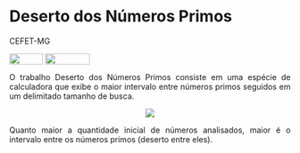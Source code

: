 # Deserto dos Números Primos
CEFET-MG
</div>

<div style="display: inline-block;">
<img align="center" height="20px" width="60px" src="https://img.shields.io/badge/C%2B%2B-00599C?style=for-the-badge&logo=c%2B%2B&logoColor=white"/> 
<img align="center" height="20px" width="80px" src="https://img.shields.io/badge/Made%20for-VSCode-1f425f.svg"/> 
</a> 
</div>

<p> </p>
<p> </p>

<p align="justify">
	O trabalho Deserto dos Números Primos consiste em uma espécie de calculadora que exibe o maior intervalo entre números primos seguidos em um delimitado tamanho de busca.
</p>

<p align="center">
<img src="numeros_primos.wepb"/> 
</p>

<p align="justify">
	Quanto maior a quantidade inicial de números analisados, maior é o intervalo entre os números primos (deserto entre eles).
</p>
